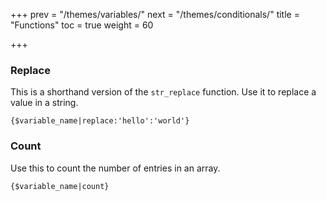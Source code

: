 +++
prev = "/themes/variables/"
next = "/themes/conditionals/"
title = "Functions"
toc = true
weight = 60

+++

### Replace

This is a shorthand version of the `str_replace` function. Use it to replace a value in a string.

```
{$variable_name|replace:'hello':'world'}
```

### Count

Use this to count the number of entries in an array.

```
{$variable_name|count}
```
